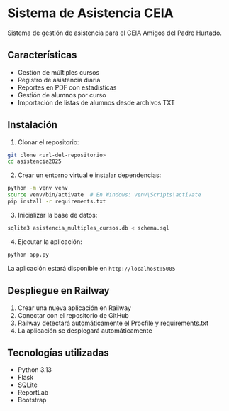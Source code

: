 # Sistema de Asistencia CEIA

Sistema de gestión de asistencia para el CEIA Amigos del Padre Hurtado.

## Características

- Gestión de múltiples cursos
- Registro de asistencia diaria
- Reportes en PDF con estadísticas
- Gestión de alumnos por curso
- Importación de listas de alumnos desde archivos TXT

## Instalación

1. Clonar el repositorio:
```bash
git clone <url-del-repositorio>
cd asistencia2025
```

2. Crear un entorno virtual e instalar dependencias:
```bash
python -m venv venv
source venv/bin/activate  # En Windows: venv\Scripts\activate
pip install -r requirements.txt
```

3. Inicializar la base de datos:
```bash
sqlite3 asistencia_multiples_cursos.db < schema.sql
```

4. Ejecutar la aplicación:
```bash
python app.py
```

La aplicación estará disponible en `http://localhost:5005`

## Despliegue en Railway

1. Crear una nueva aplicación en Railway
2. Conectar con el repositorio de GitHub
3. Railway detectará automáticamente el Procfile y requirements.txt
4. La aplicación se desplegará automáticamente

## Tecnologías utilizadas

- Python 3.13
- Flask
- SQLite
- ReportLab
- Bootstrap
